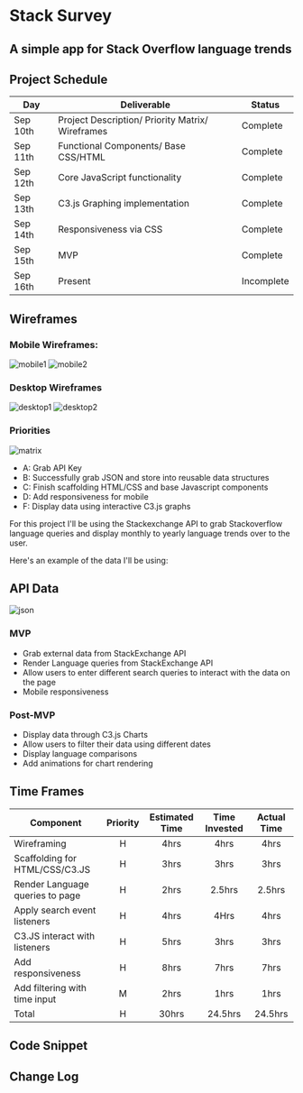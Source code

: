# Stack Survey

## A simple app for Stack Overflow language trends

## Project Schedule

| Day      | Deliverable                                      | Status     |
| -------- | ------------------------------------------------ | ---------- |
| Sep 10th | Project Description/ Priority Matrix/ Wireframes | Complete   |
| Sep 11th | Functional Components/ Base CSS/HTML             | Complete   |
| Sep 12th | Core JavaScript functionality                    | Complete   |
| Sep 13th | C3.js Graphing implementation                    | Complete   |
| Sep 14th | Responsiveness via CSS                           | Complete   |
| Sep 15th | MVP                                              | Complete   |
| Sep 16th | Present                                          | Incomplete |

## Wireframes

### Mobile Wireframes:

![mobile1](src/imgs/wire-frames/mobile-wireframe.jpg)
![mobile2](src/imgs/wire-frames/mobile-wireframe2.jpg)

### Desktop Wireframes

![desktop1](src/imgs/wire-frames/desktop-wireframe.jpg)
![desktop2](src/imgs/wire-frames/desktop-wireframe2.jpg)

### Priorities

![matrix](src/imgs/wire-frames/priority_matrix.png)

- A: Grab API Key
- B: Successfully grab JSON and store into reusable data structures
- C: Finish scaffolding HTML/CSS and base Javascript components
- D: Add responsiveness for mobile
- F: Display data using interactive C3.js graphs

For this project I'll be using the Stackexchange API to grab Stackoverflow language queries and display monthly to yearly language trends over to the user.

Here's an example of the data I'll be using:

## API Data

![json](src/imgs/wire-frames/json-example.jpg)

### MVP

- Grab external data from StackExchange API
- Render Language queries from StackExchange API
- Allow users to enter different search queries to interact with the data on the page
- Mobile responsiveness

### Post-MVP

- Display data through C3.js Charts
- Allow users to filter their data using different dates
- Display language comparisons
- Add animations for chart rendering

## Time Frames

| Component                      | Priority | Estimated Time | Time Invested | Actual Time |
| ------------------------------ | :------: | :------------: | :-----------: | :---------: |
| Wireframing                    |    H     |      4hrs      |     4hrs      |     4hrs    |
| Scaffolding for HTML/CSS/C3.JS |    H     |      3hrs      |     3hrs      |     3hrs    |
| Render Language queries to page|    H     |      2hrs      |     2.5hrs    |     2.5hrs  |
| Apply search event listeners   |    H     |      4hrs      |     4Hrs      |     4hrs    |
| C3.JS interact with listeners  |    H     |      5hrs      |     3hrs      |      3hrs   |
| Add responsiveness             |    H     |      8hrs      |     7hrs      |      7hrs   |
| Add filtering with time  input |    M     |      2hrs      |     1hrs      |     1hrs    |
| Total                          |    H     |     30hrs     |      24.5hrs  |       24.5hrs |

## Code Snippet

## Change Log
